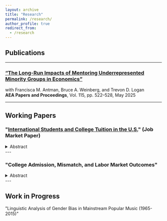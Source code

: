 ```yaml
---
layout: archive
title: "Research"
permalink: /research/
author_profile: true
redirect_from:
  - /research
---
```


## Publications

---

### [**“The Long-Run Impacts of Mentoring Underrepresented Minority Groups in Economics”**](https://www.aeaweb.org/articles?id=10.1257/pandp.20251075)  
with Francisca M. Antman, Bruce A. Weinberg, and Trevon D. Logan  
**AEA Papers and Proceedings**, Vol. 115, pp. 522–528, May 2025  

---

## Working Papers

### **"[International Students and College Tuition in the U.S.](https://drive.google.com/file/d/1HrDSTWiVN9Xk-zIMId1sLMj8w-btsSD2/view?usp=sharing)"** (Job Market Paper)


<details>
<summary>Abstract</summary>
<br>
This paper examines how growth in international undergraduate enrollment affects both sticker-price and net-price tuition at U.S. PhD-granting institutions. Leveraging the relaxation of U.S. visa policy and the appreciation of the Chinese yuan as natural experiments that drove a rise in Chinese undergraduate enrollment beginning in 2005, I use institution-level panel data from 2000 to 2019 and employ difference-in-differences and instrumental variable approaches to identify the causal effects of rising international undergraduate enrollment on tuition outcomes. I find that increases in international undergraduate enrollment raise out-of-state sticker-price tuition at nonprofit public PhD-granting universities but reduce it at nonprofit private PhD-granting institutions. Nonprofit private PhD-granting institutions with greater exposure to international undergraduate enrollment growth also experience reductions in average net-price tuition, while nonprofit public PhD-granting institutions show no significant change. These divergent responses highlight differing institutional priorities: private nonprofit universities appear to prioritize school quality and student subsidization, while public institutions emphasize in-state access and budget stability. The findings suggest that domestic students at nonprofit private universities benefit more from international undergraduate student growth than their counterparts at nonprofit public institutions.
</details>
---

### **"College Admission, Mismatch, and Labor Market Outcomes"**

<details>
<summary>Abstract</summary>
<br>

This paper estimates the effects of China's college admission reform on students' labor market outcomes. The reform, implemented in 26 of 34 provinces, aimed to reduce the mismatch between student ability and college quality. Using individual-level data with detailed labor market information, the study finds that the reform had no significant impact on affected students' log yearly labor income.

</details>
---

## Work in Progress

"Linguistic Analysis of Gender Bias in Mainstream Popular Music (1965-2015)"
